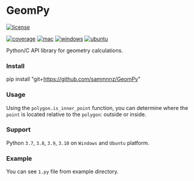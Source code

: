 # GeomPy
[![license](https://img.shields.io/badge/License-APACHE_2.0-blue.svg)](http://www.apache.org/licenses/)

[//]: # (![Tests]&#40;https://github.com/sammnnz/GeomPy/actions/workflows/tests-ub.yml/badge.svg&#41;)
[![coverage](https://img.shields.io/endpoint?url=https://gist.githubusercontent.com/sammnnz/8785eb132e71830a74e34901b704e0e9/raw/geompy-cov-develop.json)](https://codecov.io/gh/sammnnz/GeomPy)
[![mac](https://img.shields.io/endpoint?url=https://gist.githubusercontent.com/sammnnz/8785eb132e71830a74e34901b704e0e9/raw/geompy-test-mac-te-badges_tests.json)](https://github.com/sammnnz/GeomPy/actions/workflows/tests-mac.yml)
[![windows](https://img.shields.io/endpoint?url=https://gist.githubusercontent.com/sammnnz/8785eb132e71830a74e34901b704e0e9/raw/geompy-test-windows-te-badges_tests.json)](https://github.com/sammnnz/GeomPy/actions/workflows/tests-win.yml)
[![ubuntu](https://img.shields.io/endpoint?url=https://gist.githubusercontent.com/sammnnz/8785eb132e71830a74e34901b704e0e9/raw/geompy-test-ubuntu-te-badges_tests.json)](https://github.com/sammnnz/GeomPy/actions/workflows/tests-ub.yml)

Python/C API library for geometry calculations.

### Install
pip install "git+https://github.com/sammnnz/GeomPy"

### Usage
Using the `polygon.is_inner_point` function, you can determine where the `point` is located relative to the `polygon`: outside or inside.

### Support
Python `3.7`, `3.8`, `3.9`, `3.10` on `Windows` and `Ubuntu` platform.

### Example
You can see `1.py` file from example directory.
